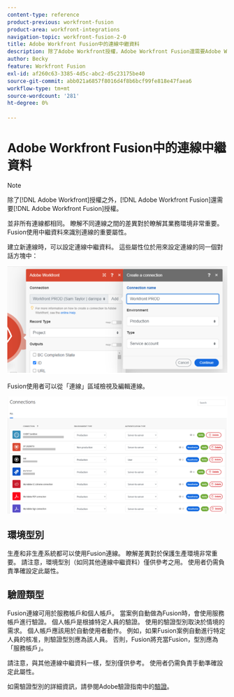 ```yaml
---
content-type: reference
product-previous: workfront-fusion
product-area: workfront-integrations
navigation-topic: workfront-fusion-2-0
title: Adobe Workfront Fusion中的連線中繼資料
description: 除了Adobe Workfront授權，Adobe Workfront Fusion還需要Adobe Workfront Fusion授權。
author: Becky
feature: Workfront Fusion
exl-id: af260c63-3385-4d5c-abc2-d5c23175be40
source-git-commit: abb021a6857f8016d4f8b6bcf99fe818e47faea6
workflow-type: tm+mt
source-wordcount: '281'
ht-degree: 0%

---
```


# Adobe Workfront Fusion中的連線中繼資料

>[!NOTE]
>
>除了[!DNL Adobe Workfront]授權之外，[!DNL Adobe Workfront Fusion]還需要[!DNL Adobe Workfront Fusion]授權。

並非所有連線都相同。 瞭解不同連線之間的差異對於瞭解其業務環境非常重要。 Fusion使用中繼資料來識別連線的重要屬性。

建立新連線時，可以設定連線中繼資料。 這些屬性位於用來設定連線的同一個對話方塊中：

![連線中繼資料](assets/connection-metadata-setup.png)

Fusion使用者可以從「連線」區域檢視及編輯連線。

![連線區域中的連線中繼資料](assets/connections-area-metadata.png)

## 環境型別

生產和非生產系統都可以使用Fusion連線。 瞭解差異對於保護生產環境非常重要。 請注意，環境型別（如同其他連線中繼資料）僅供參考之用。 使用者仍需負責準確設定此屬性。

## 驗證類型

Fusion連線可用於服務帳戶和個人帳戶。 當案例自動做為Fusion時，會使用服務帳戶進行驗證。 個人帳戶是根據特定人員的驗證。 使用的驗證型別取決於情境的需求。 個人帳戶應該用於自動使用者動作。 例如，如果Fusion案例自動進行特定人員的核准，則驗證型別應為該人員。 否則，Fusion將充當Fusion，型別應為「服務帳戶」。

請注意，與其他連線中繼資料一樣，型別僅供參考。 使用者仍需負責手動準確設定此屬性。

如需驗證型別的詳細資訊，請參閱Adobe驗證指南中的[驗證](https://developer.adobe.com/developer-console/docs/guides/authentication/)。
